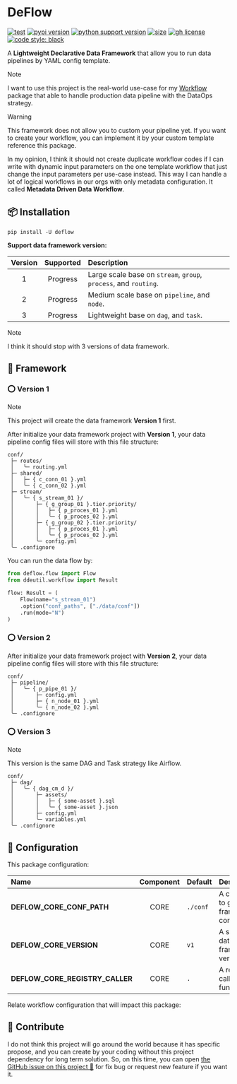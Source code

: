 # DeFlow

[![test](https://github.com/ddeutils/deflow/actions/workflows/tests.yml/badge.svg?branch=main)](https://github.com/ddeutils/deflow/actions/workflows/tests.yml)
[![pypi version](https://img.shields.io/pypi/v/deflow)](https://pypi.org/project/deflow/)
[![python support version](https://img.shields.io/pypi/pyversions/deflow)](https://pypi.org/project/deflow/)
[![size](https://img.shields.io/github/languages/code-size/ddeutils/deflow)](https://github.com/ddeutils/deflow)
[![gh license](https://img.shields.io/github/license/ddeutils/deflow)](https://github.com/ddeutils/deflow/blob/main/LICENSE)
[![code style: black](https://img.shields.io/badge/code%20style-black-000000.svg)](https://github.com/psf/black)

A **Lightweight Declarative Data Framework** that allow you to run data pipelines
by YAML config template.

> [!NOTE]
> I want to use this project is the real-world use-case for my [Workflow](https://github.com/ddeutils/ddeutil-workflow)
> package that able to handle production data pipeline with the DataOps strategy.

> [!WARNING]
> This framework does not allow you to custom your pipeline yet. If you want to
> create your workflow, you can implement it by your custom template reference this
> package.

In my opinion, I think it should not create duplicate workflow codes if I can
write with dynamic input parameters on the one template workflow that just change
the input parameters per use-case instead.
This way I can handle a lot of logical workflows in our orgs with only metadata
configuration. It called **Metadata Driven Data Workflow**.

## 📦 Installation

```shell
pip install -U deflow
```

**Support data framework version:**

| Version | Supported | Description                                                      |
|:-------:|:---------:|:-----------------------------------------------------------------|
|    1    | Progress  | Large scale base on `stream`, `group`, `process`, and `routing`. |
|    2    | Progress  | Medium scale base on `pipeline`, and `node`.                     |
|    3    | Progress  | Lightweight base on `dag`, and `task`.                           |

> [!NOTE]
> I think it should stop with 3 versions of data framework.

## :dart: Framework

### ⭕ Version 1

> [!NOTE]
> This project will create the data framework **Version 1** first.

After initialize your data framework project with **Version 1**, your data pipeline
config files will store with this file structure:

```text
conf/
 ├─ routes/
 │   ╰─ routing.yml
 ├─ shared/
 │   ├─ { c_conn_01 }.yml
 │   ╰─ { c_conn_02 }.yml
 ├─ stream/
 │   ╰─ { s_stream_01 }/
 │       ├─ { g_group_01 }.tier.priority/
 │       │   ├─ { p_proces_01 }.yml
 │       │   ╰─ { p_proces_02 }.yml
 │       ├─ { g_group_02 }.tier.priority/
 │       │   ├─ { p_proces_01 }.yml
 │       │   ╰─ { p_proces_02 }.yml
 │       ╰─ config.yml
 ╰─ .confignore
```

You can run the data flow by:

```python
from deflow.flow import Flow
from ddeutil.workflow import Result

flow: Result = (
    Flow(name="s_stream_01")
    .option("conf_paths", ["./data/conf"])
    .run(mode="N")
)
```

### ⭕ Version 2

After initialize your data framework project with **Version 2**, your data pipeline
config files will store with this file structure:

```text
conf/
 ├─ pipeline/
 │   ╰─ { p_pipe_01 }/
 │       ├─ config.yml
 │       ├─ { n_node_01 }.yml
 │       ╰─ { n_node_02 }.yml
 ╰─ .confignore
```

### ⭕ Version 3

> [!NOTE]
> This version is the same DAG and Task strategy like Airflow.

```text
conf/
 ├─ dag/
 │   ╰─ { dag_cm_d }/
 │       ├─ assets/
 │       │   ├─ { some-asset }.sql
 │       │   ╰─ { some-asset }.json
 │       ├─ config.yml
 │       ╰─ variables.yml
 ╰─ .confignore
```

## :cookie: Configuration

This package configuration:

| Name                            | Component | Default  | Description                                        |
|:--------------------------------|:---------:|:---------|:---------------------------------------------------|
| **DEFLOW_CORE_CONF_PATH**       |   CORE    | `./conf` | A config path to get data framework configuration. |
| **DEFLOW_CORE_VERSION**         |   CORE    | `v1`     | A specific data framework version.                 |
| **DEFLOW_CORE_REGISTRY_CALLER** |   CORE    | `.`      | A registry of caller function.                     |

Relate workflow configuration that will impact this package:

## 💬 Contribute

I do not think this project will go around the world because it has specific propose,
and you can create by your coding without this project dependency for long term
solution. So, on this time, you can open [the GitHub issue on this project 🙌](https://github.com/ddeutils/fastflow/issues)
for fix bug or request new feature if you want it.
